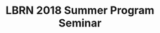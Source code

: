 ---
layout: post
title: LBRN 2018 Summer Program Seminar
categories: events
eventDate: July 27, 2018
startTime: 1:00pm
endTime: 4:00pm
description: The Summer Undergraduate Research Forum (SURF), will be held Friday, July 27th, 2018 from 1:00pm – 4:00pm in LSU’s Union’s Cotillion Ballroom. All is welcome. The 25th Annual Summer Undergraduate Research Forum (SURF) where undergraduate students from across the LSU campus present their summer research projects. Summer Undergraduate Research Forum Information Page and Registration.
---